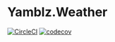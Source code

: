 # Yamblz.Weather
[![CircleCI](https://circleci.com/gh/NikolayManzhos/yamblz_philippov_homework/tree/dev.svg?style=svg)](https://circleci.com/gh/NikolayManzhos/yamblz_philippov_homework/tree/dev)
[![codecov](https://codecov.io/gh/NikolayManzhos/yamblz_philippov_homework/branch/dev/graph/badge.svg)](https://codecov.io/gh/NikolayManzhos/yamblz_philippov_homework)
